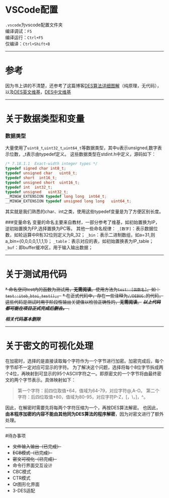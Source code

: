 # VSCode配置

`.vscode`为vscode配置文件夹  
编译调试：`F5`  
编译运行：`Ctrl+F5`  
仅编译：`Ctrl+Shift+B`

---
# 参考

因为书上讲的不清楚，还参考了这篇博客[DES算法详细图解](https://blog.csdn.net/qq_40672635/article/details/105384881)（纯原理，无代码），以及[DES英文维基](https://en.wikipedia.org/wiki/Data_Encryption_Standard)，[DES中文维基](https://zh.wikipedia.org/wiki/%E8%B3%87%E6%96%99%E5%8A%A0%E5%AF%86%E6%A8%99%E6%BA%96)

---
# 关于数据类型和变量
### 数据类型
大量使用了`uint8_t`,`uint32_t`,`uint64_t`等数据类型，其中u表示unsigned,数字表示位数，_t表示由typedef定义。
这些数据类型在stdint.h中定义，源码如下：
```C
/* 7.18.1.1  Exact-width integer types */
typedef signed char int8_t;
typedef unsigned char   uint8_t;
typedef short  int16_t;
typedef unsigned short  uint16_t;
typedef int  int32_t;
typedef unsigned   uint32_t;
__MINGW_EXTENSION typedef long long  int64_t;
__MINGW_EXTENSION typedef unsigned long long   uint64_t;
```
其实就是我们熟悉的char、int之类，使用这些typedef变量是为了方便区别长度。

###变量命名
变量的命名主要来自教材，一部分参考了维基，如初始置换为IP，逆初始置换为FP,选择置换为PC等。
其他一些命名规律：
`_[数字]`：表示数据位数，如轮运算中R有32位则定义为R_32；
`_bin`：表示二进制数组，如a=31,则a_bin={0,0,0,0,1,1,1,1}；
`_table`：表示对应的表，如初始置换表为IP_table；
`_buf`：即buffer缓冲区，用于输入输出数据；

---
# 关于测试用代码 
~~* 命名空间test内的函数为测试用，**无需阅读**。使用方法为`test::[函数名]`。如：`test::itob_btoi_test();`。~~
~~* 在正式代码中，存在一些注释为`//DEBUG:`的代码，这些代码是测试时用于阶段性输出关键值以检验正确性的，**无需阅读**。~~
~~***以上代码都可能在项目正式完成后删去。*** .~~

***相关代码基本删除***

---
# 关于密文的可视化处理
在加密时，选择的是直接读取每个字符作为一个字节进行加密。加密完成后，每个字节却不一定对应可显示的字符。
为了解决这个问题，选择将每个8位字节拆成两个4位，再映射到可显示的95个ASCII字符之一。即原密文的一个字节将由最终密文的两个字节表示。具体映射如下：

>第一个字符：前四位取值+64，值域为64-79，对应字符@,A-O。
>第二个字符：后四位取值+80，值域为80-95，对应字符P-Z，[，\，]，^。

因此，在解密时需要先将每两个字符压缩为一个，再按DES算法解密。
也因此，**由本程序加密的内容不能由其他同为DES算法的程序解密**，因为对密文进行了额外处理。

---
#待办事项
* ~~文件输入输出（已完成）~~
* ~~ECB模式（已完成）~~
* ~~密文可视化（已完成）~~
* 命令行界面交互设计
* CBC模式
* CTR模式
* Qt图形化界面
* 3-DES适配








